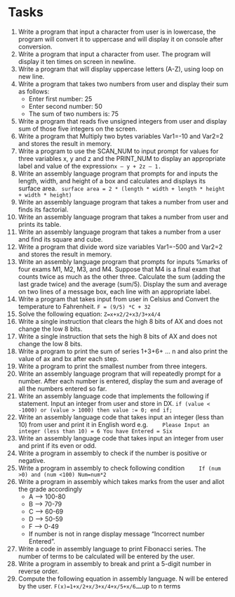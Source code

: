 # Tasks
1. Write a program that input a character from user is in lowercase, the program will convert it to uppercase and will display it on console after conversion.   
2. Write a program that input a character from user. The program will display it ten times on screen in newline.
3. Write a program that will display uppercase letters (A-Z), using loop on new line.
4. Write a program that takes two numbers from user and display their sum as follows:
    - Enter first number: 25
    - Enter second number: 50
    - The sum of two numbers is: 75
5. Write a program that reads five unsigned integers from user and display sum of those five integers on the screen.   
6. Write a program that Multiply two bytes variables Var1=-10 and Var2=2 and stores the result in memory.
7. Write a program to use the SCAN_NUM to input prompt for values for three variables x, y and z and the PRINT_NUM to display an appropriate label and value of the expression` x – y + 2z – 1. `
8. Write an assembly language program that prompts for and inputs the length, width, and height of a box and calculates and displays its surface area.
   ` surface area = 2 * (length * width + length * height + width * height)`
9. Write an assembly language program that takes a number from user and finds its factorial.
10. Write an assembly language program that takes a number from user and prints its table.
11. Write an assembly language program that  takes a number from a user and find its square and cube.
12. Write a program that divide word size variables Var1=-500 and Var2=2 and stores the result in memory.
13. Write an assembly language program that prompts for inputs %marks of four exams M1, M2, M3, and M4. Suppose that M4 is a final exam that counts twice as much as the other three. Calculate the sum (adding the last grade twice) and the average (sum/5). Display the sum and average on two lines of a message box, each line with an appropriate label.
14. Write a program that takes input from user in Celsius and Convert the temperature to Fahrenheit.
    `F = (9/5) *C + 32`
15. Solve the following equation:
    `Z=x+x2/2+x3/3+x4/4`
16. Write a single instruction that clears the high 8 bits of AX and does not change the low 8 bits.
17. Write a single instruction that sets the high 8 bits of AX and does not change the low 8 bits.
18. Write a program to print the sum of series 1+3+6+  …  n and also print the value of ax and bx after each step.
19. Write a program to print the smallest number from three integers.
20. Write an assembly language program that will repeatedly prompt for a number. After each number is entered, display the sum and average of all the numbers entered so far.
21. Write an assembly language code that implements the following if statement. Input an integer from user and store in DX.
    `if (value < -1000) or (value > 1000) then
    value := 0;
    end if;`
22. Write an assembly language code that takes input an integer (less than 10) from user and print it in English word e.g.
    `    Please Input an integer (less than 10) = 6
    You have Entered = Six`
23. Write an assembly language code that takes input an integer from user and print if its even or odd.
24. Write a program in assembly to check if the number is positive or negative.
25. Write a program in assembly to check following condition
    `    If (num >0) and (num <100)
    Num=num*2`
26. Write a program in assembly which takes marks from the user and allot the grade accordingly
    - A --> 100-80
    - B --> 70-79
    - C --> 60-69
    - D --> 50-59
    - F --> 0-49
    - If number is not in range display message “Incorrect number Entered”.
27. Write a code in assembly language to print Fibonacci series. The number of terms to be calculated will be entered by the user.
28. Write a program in assembly to break and print a 5-digit number in reverse order.
29. Compute the following equation in assembly language. N will be entered by the user.
    ` F(x)=1+x/2+x/3+x/4+x/5+x/6…… `up to n terms